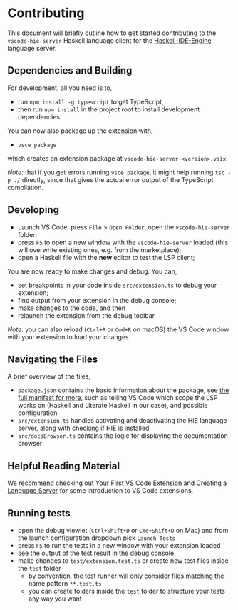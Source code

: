 # Contributing

This document will briefly outline how to get started contributing to the `vscode-hie-server` Haskell language client for the [Haskell-IDE-Engine](https://github.com/haskell/haskell-ide-engine) language server.

## Dependencies and Building

For development, all you need is to,

- run `npm install -g typescript` to get TypeScript,
- then run `npm install` in the project root to install development dependencies.

You can now also package up the extension with,

- `vsce package` 

which creates an extension package at `vscode-hie-server-<version>.vsix`.

_Note:_ that if you get errors running `vsce package`, it might help running `tsc -p ./` directly, since that gives the actual error output of the TypeScript compilation.

## Developing
* Launch VS Code, press `File` > `Open Folder`, open the `vscode-hie-server` folder;
* press `F5` to open a new window with the `vscode-hie-server` loaded (this will overwrite existing ones, e.g. from the marketplace);
* open a Haskell file with the __new__ editor to test the LSP client;

You are now ready to make changes and debug. You can,

* set breakpoints in your code inside `src/extension.ts` to debug your extension;
* find output from your extension in the debug console;
* make changes to the code, and then
* relaunch the extension from the debug toolbar

_Note_: you can also reload (`Ctrl+R` or `Cmd+R` on macOS) the VS Code window with your extension to load your changes

## Navigating the Files
A brief overview of the files,
* `package.json` contains the basic information about the package, see [the full manifest for more](https://code.visualstudio.com/docs/extensionAPI/extension-manifest), such as telling VS Code which scope the LSP works on (Haskell and Literate Haskell in our case), and possible configuration
* `src/extension.ts` handles activating and deactivating the HIE language server, along with checking if HIE is installed
* `src/docsBrowser.ts` contains the logic for displaying the documentation browser

## Helpful Reading Material

We recommend checking out [Your First VS Code Extension](https://code.visualstudio.com/docs/extensions/example-hello-world) and [Creating a Language Server](https://code.visualstudio.com/docs/extensions/example-language-server) for some introduction to VS Code extensions.

## Running tests
* open the debug viewlet (`Ctrl+Shift+D` or `Cmd+Shift+D` on Mac) and from the launch configuration dropdown pick `Launch Tests`
* press `F5` to run the tests in a new window with your extension loaded
* see the output of the test result in the debug console
* make changes to `test/extension.test.ts` or create new test files inside the `test` folder
    * by convention, the test runner will only consider files matching the name pattern `**.test.ts`
    * you can create folders inside the `test` folder to structure your tests any way you want
